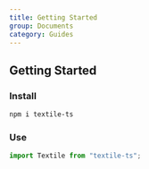 ```yaml
---
title: Getting Started
group: Documents
category: Guides
---
```


## Getting Started

### Install

```bash
npm i textile-ts
```

### Use

```ts
import Textile from "textile-ts";
```